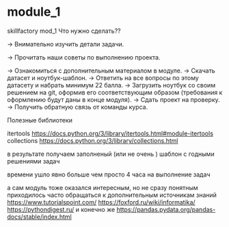 # module_1
skillfactory mod_1 
Что нужно сделать??

→ Внимательно изучить детали задачи.

→ Прочитать наши советы по выполнению проекта.

→ Ознакомиться с дополнительным материалом в модуле.
→ Скачать датасет и ноутбук-шаблон.
→ Ответить на все вопросы по этому датасету и набрать минимум 22 балла.
→ Загрузить ноутбук со своим решением на git, оформив его соответствующим образом (требования к оформлению будут даны в конце модуля).
→ Сдать проект на проверку.
→ Получить обратную связь от команды курса.

Полезные библиотеки

itertools https://docs.python.org/3/library/itertools.html#module-itertools
collections https://docs.python.org/3/library/collections.html

в результате получаем заполненый (или не очень ) шаблон с годными решениями задач

времени  ушло явно больше чем просто 4 часа на выполнение задач

а сам модуль тоже оказался интересным, но не сразу понятным
приходилось часто обращаться к дополнительным источникам знаний
https://www.tutorialspoint.com/
https://foxford.ru/wiki/informatika/
https://pythondigest.ru/
и конечно же https://pandas.pydata.org/pandas-docs/stable/index.html


